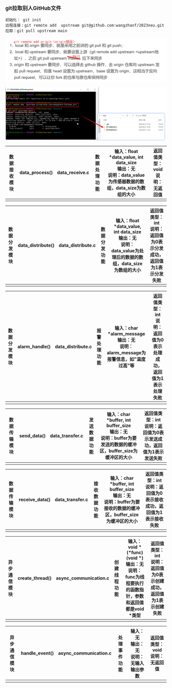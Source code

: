 ### git拉取别人GitHub文件

```
初始化： git init
远程连接：git remote add  upstream git@github.com:wangzhanf/2023neu.git
拉取：git pull upstream main
```



![image-20230803133627300](assets/image-20230803133627300.png)





![image-20230803133345691](assets/image-20230803133345691.png)





| 数据接收模块 | data_process() | data_receive.c | 数据处理功能 | 输入：float *data_value, int data_size<br>输出：无<br>说明：data_value为传感器数据的数组，data_size为数组的大小 | 返回值类型：void<br>说明：无返回值 |
| ------------ | -------------- | -------------- | ------------ | ------------------------------------------------------------ | ---------------------------------- |
|              |                |                |              |                                                              |                                    |

| 数据分发模块 | data_distribute() | data_distribute.c | 数据分发功能 | 输入：float *data_value, int data_size<br>输出：无<br>说明：data_value为处理后的数据的数组，data_size为数组的大小 | 返回值类型：int<br>说明：返回值为0表示分发成功，返回值为1表示分发失败 |
| ------------ | ----------------- | ----------------- | ------------ | ------------------------------------------------------------ | ------------------------------------------------------------ |
|              |                   |                   |              |                                                              |                                                              |

| 数据分发模块 | alarm_handle() | data_distribute.c | 报警处理功能 | 输入：char *alarm_message<br>输出：无<br>说明：alarm_message为报警信息，如"温度过高"等 | 返回值类型：int<br>说明：返回值为0表示处理成功，返回值为1表示处理失败 |
| ------------ | -------------- | ----------------- | ------------ | ------------------------------------------------------------ | ------------------------------------------------------------ |
|              |                |                   |              |                                                              |                                                              |

| 数据传输模块 | send_data() | data_transfer.c | 发送数据功能 | 输入：char *buffer, int buffer_size<br>输出：无<br>说明：buffer为要发送的数据的缓冲区，buffer_size为缓冲区的大小 | 返回值类型：int<br>说明：返回值为0表示发送成功，返回值为1表示发送失败 |
| ------------ | ----------- | --------------- | ------------ | ------------------------------------------------------------ | ------------------------------------------------------------ |
|              |             |                 |              |                                                              |                                                              |

| 数据传输模块 | receive_data() | data_transfer.c | 接收数据功能 | 输入：char *buffer, int buffer_size<br>输出：无<br>说明：buffer为要接收的数据的缓冲区，buffer_size为缓冲区的大小 | 返回值类型：int<br>说明：返回值为0表示接收成功，返回值为1表示接收失败 |
| ------------ | -------------- | --------------- | ------------ | ------------------------------------------------------------ | ------------------------------------------------------------ |
|              |                |                 |              |                                                              |                                                              |

| 异步通信模块 | create_thread() | async_communication.c | 创建线程功能 | 输入：void *(*func)(void *)<br>输出：无<br>说明：func为线程要执行的函数指针，参数和返回值都是void *类型 | 返回值类型：int<br>说明：返回值为0表示创建成功，返回值为1表示创建失败 |
| ------------ | --------------- | --------------------- | ------------ | ------------------------------------------------------------ | ------------------------------------------------------------ |
|              |                 |                       |              |                                                              |                                                              |

| 异步通信模块 | handle_event() | async_communication.c | 处理事件功能 | 输入：无<br>输出：无<br>说明：无输入输出参数 | 返回值类型：void<br>说明：无返回值 |
| ------------ | -------------- | --------------------- | ------------ | -------------------------------------------- | ---------------------------------- |
|              |                |                       |              |                                              |                                    |

